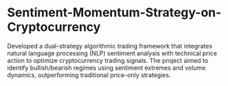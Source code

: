 # Sentiment-Momentum-Strategy-on-Cryptocurrency
Developed a dual-strategy algorithmic trading framework that integrates natural language processing (NLP) sentiment analysis with technical price action to optimize cryptocurrency trading signals. The project aimed to identify bullish/bearish regimes using sentiment extremes and volume dynamics, outperforming traditional price-only strategies.
